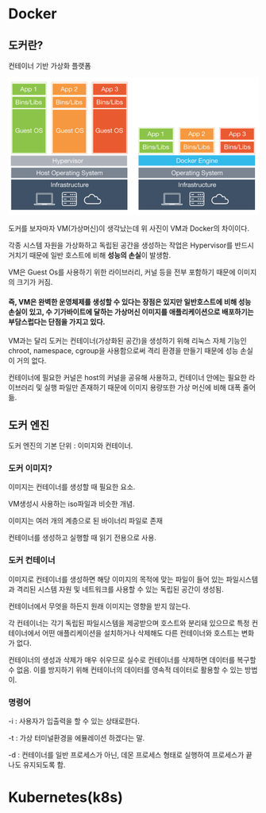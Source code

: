 # Docker

## 도커란?

컨테이너 기반 가상화 플랫폼

![image-20201208201807031](./image/image-20201208201807031.png)

도커를 보자마자 VM(가상머신)이 생각났는데 위 사진이 VM과 Docker의 차이이다.

각종 시스템 자원을 가상화하고 독립된 공간을 생성하는 작업은 Hypervisor를 반드시 거치기 때문에 일반 호스트에 비해 **성능의 손실**이 발생함.

VM은 Guest Os를 사용하기 위한 라이브러리, 커널 등을 전부 포함하기 때문에 이미지의 크기가 커짐.

#### 즉, VM은 완벽한 운영체제를 생성할 수 있다는 장점은 있지만 일반호스트에 비해 성능 손실이 있고, 수 기가바이트에 달하는 가상머신 이미지를 애플리케이션으로 배포하기는 부담스럽다는 단점을 가지고 있다.

VM과는 달리 도커는 컨테이너(가상화된 공간)을 생성하기 위해 리눅스 자체 기능인 chroot, namespace, cgroup을 사용함으로써 격리 환경을 만들기 때문에 성능 손실이 거의 없다.

컨테이너에 필요한 커널은 host의 커널을 공유해 사용하고, 컨테이너 안에는 필요한 라이브러리 및 실행 파일만 존재하기 때문에 이미지 용량또한 가상 머신에 비해 대폭 줄어듦.

## 도커 엔진

도커 엔진의 기본 단위 : 이미지와 컨테이너.

### 도커 이미지?

이미지는 컨테이너를 생성할 때 필요한 요소.

VM생성시 사용하는 iso파일과 비슷한 개념.

이미지는 여러 개의 계층으로 된 바이너리 파일로 존재

컨테이너를 생성하고 실행할 때 읽기 전용으로 사용.

### 도커 컨테이너

이미지로 컨테이너를 생성하면 해당 이미지의 목적에 맞는 파일이 들어 있는 파일시스템과 격리된 시스템 자원 및 네트워크를 사용할 수 있는 독립된 공간이 생성됨.

컨테이너에서 무엇을 하든지 원래 이미지는 영향을 받지 않는다.

각 컨테이너는 각기 독립된 파일시스템을 제공받으며 호스트와 분리돼 있으므로 특정 컨테이너에서 어떤 애플리케이션을 설치하거나 삭제해도 다른 컨테이너와 호스트는 변화가 없다.

컨테이너의 생성과 삭제가 매우 쉬우므로 실수로 컨테이너를 삭제하면 데이터를 복구할 수 없음. 이를 방지하기 위해 컨테이너의 데이터를 영속적 데이터로 활용할 수 있는 방법이.

### 명령어

-i : 사용자가 입출력을 할 수 있는 상태로한다.

-t : 가상 터미널환경을 에뮬레이션 하겠다는 말.

-d : 컨테이너를 일반 프로세스가 아닌, 데몬 프로세스 형태로 실행하여 프로세스가 끝나도 유지되도록 함.

# Kubernetes(k8s)